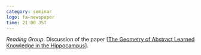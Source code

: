 ```yaml
---
category: seminar
logo: fa-newspaper
time: 21:00 JST
---
```


*Reading Group*.  Discussion of the paper [[The Geometry of Abstract Learned Knowledge in the Hippocampus](https://www.nature.com/articles/s41586-021-03652-7)].
